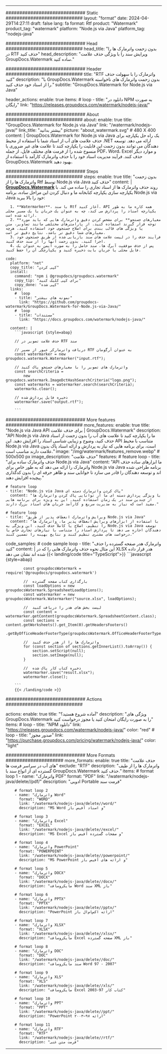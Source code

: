 
---
############################# Static ############################
layout: "format"
date:  2024-04-29T14:27:11
draft: false
lang: fa
format: Rtf
product: "Watermark"
product_tag: "watermark"
platform: "Node.js via Java"
platform_tag: "nodejs-java"

############################# Head ############################
head_title: "بدون زحمت واترمارک ها را در RTF حذف کنید"
head_description: "ویرایش سند را با ویژگی حذف علامت GroupDocs.Watermark ساده کنید."

############################# Header ############################
title: "RTF واترمارک را با سهولت حذف کنید" 
description: "با GroupDocs.Watermark بدون زحمت واترمارک های ناخواسته را از اسناد خود حذف کنید."
subtitle: "GroupDocs.Watermark for Node.js via Java" 

header_actions:
  enable: true
  items:
    #  loop
    - title: "دانلود در NPM به صورت رایگان"
      link: "https://releases.groupdocs.com/watermark/nodejs-java/"
      
############################# About ############################
about:
    enable: true
    title: "GroupDocs.Watermark for Node.js via Java"
    link: "/watermark/nodejs-java/"
    link_title: "بیشتر بدانید"
    picture: "about_watermark.svg" # 480 X 400
    content: |
       GroupDocs.Watermark for Node.js via Java یک راه حل یکپارچه برای حذف علامت های آب از اسناد شما با استفاده از محیط .NET ارائه می دهد. توسعه دهندگان می توانند بدون زحمت این قابلیت را یکپارچه کنند تا علامت های غیر ضروری یا منسوخ شده را از فرمت های مختلف فایل، از جمله PDF، Word، Excel و موارد دیگر حذف کنند. فرآیند مدیریت اسناد خود را با حذف واترمارک کارآمد با استفاده از GroupDocs.Watermark بهبود دهید.

############################# Steps ############################
steps:
    enable: true
    title: "بدون زحمت واترمارک ها را از Rtf توسط Node.js via Java حذف کنید"
    content: |
      **[GroupDocs.Watermark](https://products.groupdocs.com/watermark/nodejs-java/)** روند حذف واترمارک ها از اسناد تجاری را ساده می کند. با یکپارچه سازی یکپارچه کتابخانه ما و دنبال کردن این مراحل ساده، برنامه Node.js via Java خود را بالا ببرید:
      
      1. **Watermarker**، با سند Rtf آغاز کنید. API همه کاره ما به طور یکپارچه اسناد را پردازش می کند، چه به عنوان یک جریان یا یک مسیر محلی ارائه شده است.
      2. **معیارهای جستجو** برای مشخص کردن دقیق واترمارک هایی که باید مورد توجه قرار گیرند استفاده کنید. از پارامترهای مختلفی مانند تصاویر، متن یا ویژگی های قالب بندی برای اصلاح جستجوی خود استفاده کنید. هرچه معیارهای شما دقیق تر باشد، نتایج دقیق تر است.
      3. فرآیند حذف را در لیست علامت های سند بازیابی شده از طریق جستجوی خود اجرا کنید. بدون زحمت آنها را از سند حذف کنید.
      4. پس از حذف موفقیت آبرگ ها، سند حاصل را به صورت ایمن به عنوان یک فایل محلی یا جریان بایت ذخیره کنید و یکپارچگی آن را حفظ کنید.
   
    code:
      platform: "net"
      copy_title: "کپی کردن"
      install:
        command: "npm i @groupdocs/groupdocs.watermark"
        copy_tip: "برای کپی کلیک کنید"
        copy_done: "کپی شده"
      links:
        #  loop
        - title: "نمونه های بیشتر"
          link: "https://github.com/groupdocs-watermark/GroupDocs.Watermark-for-Node.js-via-Java/"
        #  loop
        - title: "مستندات"
          link: "https://docs.groupdocs.com/watermark/nodejs-java/"
          
      content: |
        ```javascript {style=abap}

        // حذف علامت تصویر در RTF سند

        // دریافت واترمارکر عبور از مسیر RTF به عنوان آرگومان
        const watermarker = new groupdocs.watermark.Watermarker("input.rtf");
        
        // واترمارک های تصویر را با معیارهای جستجو پاک کنید
        const searchCriteria = 
            new groupdocs.watermark.ImageDctHashSearchCriteria("logo.png");
        const watermarks = watermarker.search(searchCriteria);
        watermarks.clear();

        // ذخیره فایل پردازش شده
        watermarker.save("output.rtf");
        
        ```            

############################# More features ############################
more_features:
  enable: true
  title: "Node.js via Java API برای حذف علامت | GroupDocs.Watermark"
  description: "API Node.js via Java ما را یکپارچه کنید تا علامت های آب را بدون زحمت از اسناد حذف کنید، وضوح و زیبایی شناسی اسناد را افزایش دهید. این API متناسب با محیط Node.js via Java است، برای برنامه هایی که نیاز به پردازش و ارائه اسناد پاک بدون علامت دارند مناسب است."
  image: "/img/watermark/features_remove.webp" # 500x500 px
  image_description: "حذف علامت"
  features:
    # feature loop
    - title: "حذف واترمارک ساده برای Node.js via Java"
      content: "API ما ابزارهای ساده حذف واترمارک را ارائه می دهد که به طور خاص برای Node.js via Java برنامه طراحی شده اند و توسعه دهندگان را قادر می سازد تا خوانایی سند و ظاهر حرفه ای را بدون کدگذاری پیچیده افزایش دهند."

    # feature loop
    - title: "Node.js via Java پاک کردن واترمارک دسته ای"
      content: "با ویژگی پردازش دسته ای ما از توانایی پاک کردن واترمارک ها از چندین سند در یک زمان استفاده کنید. این به ویژه برای برنامه هایی مفید است که نیاز به مدیریت سریع و کارآمد جریان های اسناد بزرگ دارند."

    # feature loop
    - title: "ویرایش واترمارک انعطاف پذیر از طریق Node.js via Java"
      content: "با استفاده از ابزارهای ویرایش انعطاف پذیر ما، واترمارک ها را تنظیم، اصلاح یا کاملاً حذف کنید. این ویژگی به Node.js via Java توسعه دهندگان اجازه می دهد تا پردازش اسناد را متناسب با نیازهای تجاری خاص یا درخواست های مشتری تنظیم کنند و نتایج بهینه را تضمین کنند."
      
  code_samples:
    # code sample loop
    - title: "واترمارک هدر صفحه گسترده را حذف کنید"
      content: |
        این مثال نحوه حذف واترمارک هایی را که در XLSX هدر قرار داده شده اند نشان می دهد
        {{< landing/code title="TypeScript">}}
        ```javascript {style=abap}
        
            const groupdocsWatermark = require('@groupdocs/groupdocs.watermark')

            //  بارگذاری کتاب صفحه گسترده
            const loadOptions = new groupdocsWatermark.SpreadsheetLoadOptions();
            const watermarker = new groupdocsWatermark.Watermarker("source.xlsx", loadOptions);

            //  لیست بخش های هدر را دریافت کنید
            const content = watermarker.getContent(groupdocsWatermark.SpreadsheetContent.class);
            const sections = content.getWorksheets().get_Item(0).getHeadersFooters()
                .getByOfficeHeaderFooterType(groupdocsWatermark.OfficeHeaderFooterType.HeaderPrimary).getSections();
  
            //  واترمارک ها را از هدر حذف کنید
            for (const section of sections.getInnerList().toArray()) {
                section.setScript(null);
                section.setImage(null);
            }

            //  ذخیره کتاب کار پاک شده
            watermarker.save("result.xlsx");
            watermarker.close();

        ```
        {{< /landing/code >}}


############################# Actions ############################

actions:
  enable: true
  title: "آماده شروع هستید؟"
  description: "ویژگی های GroupDocs.Watermark را به صورت رایگان امتحان کنید یا مجوز درخواست کنید"
  items:
    #  loop
    - title: "NPM دانلود"
      link: "https://releases.groupdocs.com/watermark/nodejs-java/"
      color: "red"
        #  loop
    - title: "صدور مجوز"
      link: "https://purchase.groupdocs.com/pricing/watermark/nodejs-java/"
      color: "light"


############################# More Formats #####################
more_formats:
    enable: true
    title: "حذف علامت های آب در سراسر فرمت ها"
    exclude: "RTF"
    description: "واترمارک ها را از طیف گسترده ای از انواع سند با GroupDocs.Watermark حذف کنید."
    items: 
        # format loop 1
        - name: "واترمارک PDF"
          format: "PDF"
          link: "/watermark/nodejs-java/delete//pdf/"
          description: "ادوبی Portable فرمت سند"

        # format loop 2
        - name: "واترمارک Word"
          format: "WORD"
          link: "/watermark/nodejs-java/delete//word/"
          description: "MS Word و اسناد آفیس باز"
          
        # format loop 3
        - name: "واترمارک Excel"
          format: "EXCEL"
          link: "/watermark/nodejs-java/delete//excel/"
          description: "MS Excel و صفحات گسترده آفیس باز"

        # format loop 4
        - name: "واترمارک PowerPoint"
          format: "POWERPOINT"
          link: "/watermark/nodejs-java/delete//powerpoint/"
          description: "MS PowerPoint و ارائه های آفیس باز"

        # format loop 5
        - name: "واترمارک DOCX"
          format: "DOCX"
          link: "/watermark/nodejs-java/delete//docx/"
          description: "مایکروسافت Word سند XML باز"
          
        # format loop 6
        - name: "واترمارک PPTX"
          format: "PPTX"
          link: "/watermark/nodejs-java/delete//pptx/"
          description: "PowerPoint ارائه اکس‌ام‌ال باز"
          
        # format loop 7
        - name: "واترمارک XLSX"
          format: "XLSX"
          link: "/watermark/nodejs-java/delete//xlsx/"
          description: "مایکروسافت Excel صفحه گسترده XML باز"

        # format loop 8
        - name: "واترمارک DOC"
          format: "DOC"
          link: "/watermark/nodejs-java/delete//doc/"
          description: "سند مایکروسافت Word 97 - 2007"

        # format loop 9
        - name: "واترمارک XLS"
          format: "XLS"
          link: "/watermark/nodejs-java/delete//xls/"
          description: "مایکروسافت Excel کتاب کار 97-2003"

        # format loop 10
        - name: "واترمارک PPT"
          format: "PPT"
          link: "/watermark/nodejs-java/delete//ppt/"
          description: "PowerPoint ارائه ۹۷—۲۰۰۳"

        # format loop 11
        - name: "واترمارک RTF"
          format: "RTF"
          link: "/watermark/nodejs-java/delete//rtf/"
          description: "فرمت متن غنی"

---